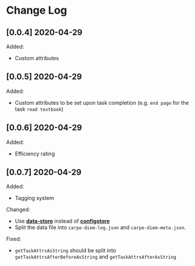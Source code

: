 # Change Log

## [0.0.4] 2020-04-29

Added:

- Custom attributes

## [0.0.5] 2020-04-29

Added:

- Custom attributes to be set upon task completion (e.g. `end page` for the task `read textbook`)

## [0.0.6] 2020-04-29

Added:

- Efficiency rating

## [0.0.7] 2020-04-29

Added:

- Tagging system

Changed:

- Use [**data-store**](https://www.npmjs.com/package/data-store) instead of [**configstore**](https://github.com/yeoman/configstore)
- Split the data file into `carpe-diem-log.json` and `carpe-diem-meta.json`.

Fixed:

- `getTaskAttrsAsString` should be split into `getTaskAttrsAfterBeforeAsString` and `getTaskAttrsAfterAsString`
